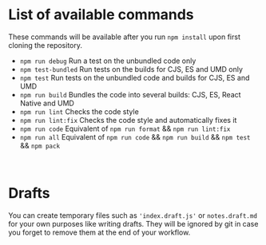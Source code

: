 # List of available commands
These commands will be available after you run `npm install` upon first cloning the repository.

* `npm run debug` Run a test on the unbundled code only
* `npm test-bundled` Run tests on the builds for CJS, ES and UMD only
* `npm test` Run tests on the unbundled code and builds for CJS, ES and UMD
* `npm run build` Bundles the code into several builds: CJS, ES, React Native and UMD
* `npm run lint` Checks the code style
* `npm run lint:fix` Checks the code style and automatically fixes it
* `npm run code` Equivalent of `npm run format` && `npm run lint:fix`
* `npm run all` Equivalent of `npm run code` && `npm run build` && `npm test` && `npm pack`

<br/>

# Drafts
You can create temporary files such as `'index.draft.js'` or `notes.draft.md` for your own purposes like writing drafts. They will be ignored by git in case you forget to remove them at the end of your workflow.
